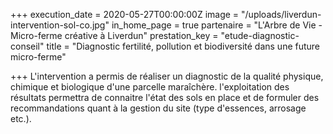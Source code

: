 +++
execution_date = 2020-05-27T00:00:00Z
image = "/uploads/liverdun-intervention-sol-co.jpg"
in_home_page = true
partenaire = "L'Arbre de Vie - Micro-ferme créative à Liverdun"
prestation_key = "etude-diagnostic-conseil"
title = "Diagnostic fertilité, pollution et biodiversité dans une future micro-ferme"

+++
L'intervention a permis de réaliser un diagnostic de la qualité physique, chimique et biologique d'une parcelle maraîchère. l'exploitation des résultats permettra de connaitre l'état des sols en place et de formuler des recommandations quant à la gestion du site (type d'essences, arrosage etc.). 